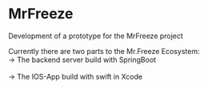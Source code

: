 # MrFreeze
Development of a prototype for the MrFreeze project

Currently there are two parts to the Mr.Freeze Ecosystem:  
-> The backend server build with SpringBoot<br/>  
-> The IOS-App build with swift in Xcode
